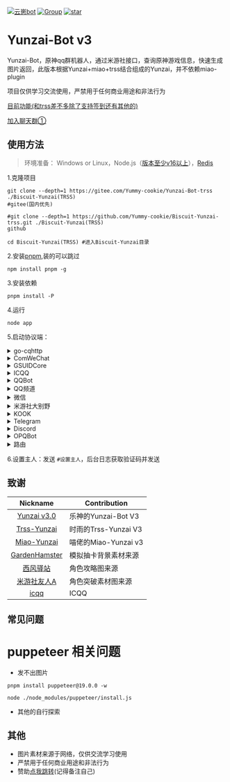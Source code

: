 [![云崽bot](https://img.shields.io/badge/%E4%BA%91%E5%B4%BD-v3.1.3-black?style=flat-square&logo=dependabot)](https://gitee.com/Yummy-cookie/Yunzai-Bot/) [![Group](https://img.shields.io/badge/群号-950817968-red?style=flat-square&logo=GroupMe&logoColor=white)](https://h5.qun.qq.com/s/hFFOCBqprO) <a href='https://gitee.com/Yummy-cookie/Yunzai-Bot-trss/stargazers'><img src='https://gitee.com/Yummy-cookie/Yunzai-Bot-trss/badge/star.svg?theme=dark' alt='star'></img></a>


# Yunzai-Bot v3
Yunzai-Bot，原神qq群机器人，通过米游社接口，查询原神游戏信息，快速生成图片返回，此版本根据Yunzai+miao+trss结合组成的Yunzai，并不依赖miao-plugin

项目仅供学习交流使用，严禁用于任何商业用途和非法行为

[目前功能(和trss差不多除了支持签到还有其他的)](https://gitee.com/TimeRainStarSky/Yunzai)

[加入聊天群①](https://gitee.com/Yummy-cookie/Yunzai-Bot-trss)

## 使用方法
>环境准备： Windows or Linux，Node.js（[版本至少v16以上](http://nodejs.cn/download/)），[Redis](https://redis.io/docs/getting-started/installation/)

1.克隆项目
```
git clone --depth=1 https://gitee.com/Yummy-cookie/Yunzai-Bot-trss ./Biscuit-Yunzai(TRSS)
#gitee(国内优先)

#git clone --depth=1 https://github.com/Yummy-cookie/Biscuit-Yunzai-trss.git ./Biscuit-Yunzai(TRSS)
github
```
```
cd Biscuit-Yunzai(TRSS) #进入Biscuit-Yunzai目录
```
2.安装[pnpm](https://pnpm.io/zh/installation),装的可以跳过
```
npm install pnpm -g
```
3.安装依赖
```
pnpm install -P
```
4.运行
```
node app
```

5.启动协议端：

<details><summary>go-cqhttp</summary>

下载运行 [go-cqhttp](https://docs.go-cqhttp.org)，选择反向 WebSocket，修改 `config.yml`，以下为必改项：

```
uin: 账号
password: '密码'
post-format: array
universal: ws://localhost:2536/go-cqhttp
```

</details>

<details><summary>ComWeChat</summary>

下载运行 [ComWeChat](https://justundertaker.github.io/ComWeChatBotClient)，修改 `.env`，以下为必改项：

```
websocekt_type = "Backward"
websocket_url = ["ws://localhost:2536/ComWeChat"]
```

</details>

<details><summary>GSUIDCore</summary>

下载运行 [GenshinUID 插件](http://docs.gsuid.gbots.work/#/AdapterList)，GSUIDCore 连接地址 修改为：

```
ws://localhost:2536/GSUIDCore
```

</details>

<details><summary>ICQQ</summary>

[TRSS-Yunzai ICQQ Plugin](../../../Yunzai-ICQQ-Plugin)

</details>

<details><summary>QQBot</summary>

[TRSS-Yunzai QQBot Plugin](../../../Yunzai-QQBot-Plugin)

</details>

<details><summary>QQ频道</summary>

[TRSS-Yunzai QQGuild Plugin](../../../Yunzai-QQGuild-Plugin)

</details>

<details><summary>微信</summary>

[TRSS-Yunzai WeChat Plugin](../../../Yunzai-WeChat-Plugin)

</details>

<details><summary>米游社大别野</summary>

[TRSS-Yunzai mysVilla Plugin](../../../Yunzai-mysVilla-Plugin)

</details>

<details><summary>KOOK</summary>

[TRSS-Yunzai KOOK Plugin](../../../Yunzai-KOOK-Plugin)

</details>

<details><summary>Telegram</summary>

[TRSS-Yunzai Telegram Plugin](../../../Yunzai-Telegram-Plugin)

</details>

<details><summary>Discord</summary>

[TRSS-Yunzai Discord Plugin](../../../Yunzai-Discord-Plugin)

</details>

<details><summary>OPQBot</summary>

下载运行 [OPQBot](https://opqbot.com)，启动参数添加：

```
-wsserver ws://localhost:2536/OPQBot
```

</details>

<details><summary>路由</summary>

[TRSS-Yunzai Route Plugin](../../../Yunzai-Route-Plugin)

</details>

6.设置主人：发送 `#设置主人`，后台日志获取验证码并发送

## 致谢

|                           Nickname                            | Contribution     |
|:-------------------------------------------------------------:|------------------|
|      [Yunzai v3.0](https://gitee.com/le-niao/Yunzai-Bot)      | 乐神的Yunzai-Bot V3 |
|      [Trss-Yunzai](https://gitee.com/TimeRainStarSky/Yunzai)  | 时雨的Trss-Yunzai V3 |
|      [Miao-Yunzai](https://gitee.com/yoimiya-kokomi/Miao-Yunzai) | 喵佬的Miao-Yunzai v3 |
| [GardenHamster](https://github.com/GardenHamster/GenshinPray) | 模拟抽卡背景素材来源       |
|      [西风驿站](https://bbs.mihoyo.com/ys/collection/839181)      | 角色攻略图来源          |
|     [米游社友人A](https://bbs.mihoyo.com/ys/collection/428421)     | 角色突破素材图来源        |
| [icqq](https://github.com/icqqjs/icqq) | ICQQ             |

## 常见问题
# puppeteer 相关问题
- 发不出图片
```
pnpm install puppeteer@19.0.0 -w
```
```
node ./node_modules/puppeteer/install.js
```
- 其他的自行探索

## 其他
- 图片素材来源于网络，仅供交流学习使用
- 严禁用于任何商业用途和非法行为
- 赞助[点我跳转](https://biscuitawa.top/qr.png)(记得备注自己)
